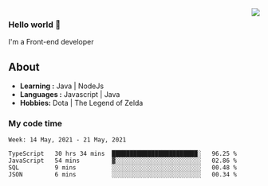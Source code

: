 <img align='right' src="https://github-readme-stats.vercel.app/api?username=jumodada&show_icons=true&theme=vue">

### Hello world 👋

I'm a Front-end developer 
    
## About
-  **Learning :** Java | NodeJs
-  **Languages :** Javascript | Java
-  **Hobbies:** Dota | The Legend of Zelda

### My code time

<!--START_SECTION:waka-->
```text
Week: 14 May, 2021 - 21 May, 2021

TypeScript   30 hrs 34 mins  ████████████████████████░   96.25 % 
JavaScript   54 mins         ▓░░░░░░░░░░░░░░░░░░░░░░░░   02.86 % 
SQL          9 mins          ░░░░░░░░░░░░░░░░░░░░░░░░░   00.48 % 
JSON         6 mins          ░░░░░░░░░░░░░░░░░░░░░░░░░   00.34 % 
```
<!--END_SECTION:waka-->
